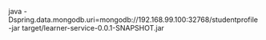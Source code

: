 java -Dspring.data.mongodb.uri=mongodb://192.168.99.100:32768/studentprofile -jar target/learner-service-0.0.1-SNAPSHOT.jar
